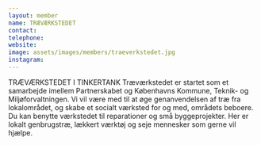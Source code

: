 ```yaml
---
layout: member
name: TRÆVÆRKSTEDET
contact:
telephone:
website:
image: assets/images/members/traeverkstedet.jpg
instagram:
---
```

TRÆVÆRKSTEDET I TINKERTANK
Træværkstedet er startet som et samarbejde imellem Partnerskabet og Københavns Kommune, Teknik- og Miljøforvaltningen. Vi vil være med til at øge genanvendelsen af træ fra lokalområdet, og skabe et socialt værksted for og med, områdets beboere. Du kan benytte værkstedet til reparationer og små byggeprojekter. Her er lokalt genbrugstræ, lækkert værktøj og seje mennesker som gerne vil hjælpe.
